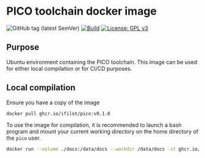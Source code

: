 # PICO toolchain docker image

![GitHub tag (latest SemVer)](https://img.shields.io/github/v/tag/ifilot/docker-pico-toolchain?label=version)
[![Build](https://github.com/ifilot/docker-pico-toolchain/actions/workflows/deploy.yml/badge.svg)](https://github.com/ifilot/docker-pico-toolchain/actions/workflows/deploy.yml)
[![License: GPL v3](https://img.shields.io/badge/License-GPLv3-blue.svg)](https://www.gnu.org/licenses/gpl-3.0)

## Purpose

Ubuntu environment containing the PICO toolchain. This image can be used for
either local compilation or for CI/CD purposes.

## Local compilation

Ensure you have a copy of the image

```bash
docker pull ghcr.io/ifilot/pico:v0.1.0
```

To use the image for compilation, it is recommended to launch a bash program
and mount your current working directory on the home directory of the `pico`
user.

```bash
docker run --volume ./docs:/data/docs --workdir /data/docs -it ghcr.io/ifilot/sphinx:v0.4.0 make html
```